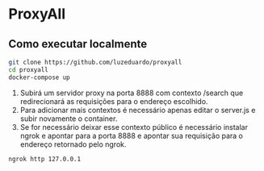 # ProxyAll

## Como executar localmente
```bash
git clone https://github.com/luzeduardo/proxyall
cd proxyall
docker-compose up
```

1. Subirá um servidor proxy na porta 8888 com contexto /search que redirecionará as requisições para o endereço escolhido.
2. Para adicionar mais contextos é necessário apenas editar o server.js e subir novamente o container.
3. Se for necessário deixar esse contexto público é necessário instalar ngrok e apontar para a porta 8888 e apontar sua requisição para o endereço retornado pelo ngrok.
```bash
ngrok http 127.0.0.1
```
